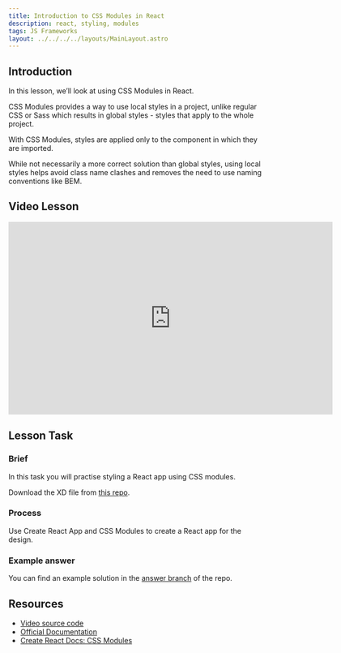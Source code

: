 ```yaml
---
title: Introduction to CSS Modules in React
description: react, styling, modules
tags: JS Frameworks
layout: ../../../../layouts/MainLayout.astro
---
```


## Introduction

In this lesson, we’ll look at using CSS Modules in React.

CSS Modules provides a way to use local styles in a project, unlike regular CSS or Sass which results in global styles - styles that apply to the whole project.

With CSS Modules, styles are applied only to the component in which they are imported.

While not necessarily a more correct solution than global styles, using local styles helps avoid class name clashes and removes the need to use naming conventions like BEM.

## Video Lesson

<iframe src="https://player.vimeo.com/video/437826097" width="640" height="380" frameborder="0" allow="autoplay; fullscreen" allowfullscreen=""></iframe>

## Lesson Task

### Brief

In this task you will practise styling a React app using CSS modules.

Download the XD file from [this repo](https://github.com/NoroffFEU/css-modules-introduction-lesson-task).

### Process

Use Create React App and CSS Modules to create a React app for the design.

### Example answer

You can find an example solution in the [answer branch](https://github.com/NoroffFEU/css-modules-introduction-lesson-task/tree/answer) of the repo.

## Resources

- [Video source code](https://github.com/NoroffFEU/css-modules-introduction)
- [Official Documentation](https://github.com/css-modules/css-modules)
- [Create React Docs: CSS Modules](https://create-react-app.dev/docs/adding-a-css-modules-stylesheet/)
